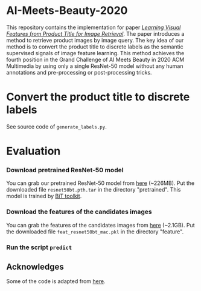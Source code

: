 # AI-Meets-Beauty-2020

This repository contains the implementation for paper [*Learning Visual Features from Product Title for Image Retrieval*](https://dl.acm.org/doi/10.1145/3394171.3416296). The paper introduces a method to retrieve product images by image query. The key idea of our method is to convert the product title to discrete labels as the semantic supervised signals of image feature learning. This method achieves the fourth position in the Grand Challenge of AI Meets Beauty in 2020 ACM Multimedia by using only a single ResNet-50 model without any human annotations and pre-processing or post-processing tricks.

# Convert the product title to discrete labels

See source code of `generate_labels.py`. 

# Evaluation

### Download pretrained ResNet-50 model

You can grab our pretrained ResNet-50 model from [here](https://drive.google.com/file/d/1BH9yn7daO4V3fPQ142sREQVh3rT2CllE/view?usp=sharing) (~226MB). Put the downloaded file `resnet50bt.pth.tar` in the directory "pretrained". This model is trained by [BiT toolkit](https://github.com/google-research/big_transfer).

### Download the features of the candidates images

You can grab the features of the candidates images from [here](https://drive.google.com/file/d/1tyZEryLWJ_fG4e-XJgDaMDYEi1zf35X6/view?usp=sharing) (~2.1GB). Put the downloaded file `feat_resnet50bt_mac.pkl` in the directory "feature".

### Run the script `predict`



## Acknowledges

Some of the code is adapted from [here](https://github.com/gniknoil/Perfect500K-Beauty-and-Personal-Care-Products-Retrieval-Challenge).


